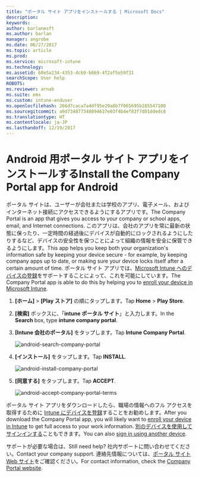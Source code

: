```yaml
---
title: "ポータル サイト アプリをインストールする | Microsoft Docs"
description: 
keywords: 
author: barlanmsft
ms.author: barlan
manager: angrobe
ms.date: 06/27/2017
ms.topic: article
ms.prod: 
ms.service: microsoft-intune
ms.technology: 
ms.assetid: 68e5a234-4353-4cb9-b869-4f2af5e59f31
searchScope: User help
ROBOTS: 
ms.reviewer: arnab
ms.suite: ems
ms.custom: intune-enduser
ms.openlocfilehash: 266d7caca7a4df95e29a8b7f065695b185547100
ms.sourcegitcommit: a9d734877340894637e03f4b4ef83f7d01ddedc8
ms.translationtype: HT
ms.contentlocale: ja-JP
ms.lasthandoff: 12/19/2017
---
```

# <a name="install-the-company-portal-app-for-android"></a><span data-ttu-id="8c392-102">Android 用ポータル サイト アプリをインストールする</span><span class="sxs-lookup"><span data-stu-id="8c392-102">Install the Company Portal app for Android</span></span>

<span data-ttu-id="8c392-103">ポータル サイトは、ユーザーが会社または学校のアプリ、電子メール、およびインターネット接続にアクセスできるようにするアプリです。</span><span class="sxs-lookup"><span data-stu-id="8c392-103">The Company Portal is an app that gives you access to your company or school apps, email, and Internet connections.</span></span> <span data-ttu-id="8c392-104">このアプリは、会社のアプリを常に最新の状態に保ったり、一定時間の経過後にデバイスが自動的にロックされるようにしたりするなど、デバイスの安全性を保つことによって組織の情報を安全に保管できるようにします。</span><span class="sxs-lookup"><span data-stu-id="8c392-104">This app helps you keep both your organization's information safe by keeping your device secure - for example, by keeping company apps up to date, or making sure your device locks itself after a certain amount of time.</span></span> <span data-ttu-id="8c392-105">ポータル サイト アプリでは、[Microsoft Intune へのデバイスの登録](what-happens-if-you-install-the-company-portal-app-and-enroll-your-device-in-intune-android.md)をサポートすることによって、これを可能にしています。</span><span class="sxs-lookup"><span data-stu-id="8c392-105">The Company Portal app is able to do this by helping you to [enroll your device in Microsoft Intune](what-happens-if-you-install-the-company-portal-app-and-enroll-your-device-in-intune-android.md).</span></span>

1.  <span data-ttu-id="8c392-106">**[ホーム]** > **[Play ストア]** の順にタップします。</span><span class="sxs-lookup"><span data-stu-id="8c392-106">Tap **Home** > **Play Store**.</span></span>

2.  <span data-ttu-id="8c392-107">**[検索]** ボックスに、「**intune ポータル サイト**」と入力します。</span><span class="sxs-lookup"><span data-stu-id="8c392-107">In the **Search** box, type **intune company portal**.</span></span>

3.  <span data-ttu-id="8c392-108">**[Intune 会社のポータル]** をタップします。</span><span class="sxs-lookup"><span data-stu-id="8c392-108">Tap **Intune Company Portal**.</span></span>

    ![android-search-company-portal](./media/and-cpinstall-1-search-cp.png)

4.  <span data-ttu-id="8c392-110">**[インストール]** をタップします。</span><span class="sxs-lookup"><span data-stu-id="8c392-110">Tap **INSTALL**.</span></span>

    ![android-install-company-portal](./media/and-cpinstall-2-install.png)

5.  <span data-ttu-id="8c392-112">**[同意する]** をタップします。</span><span class="sxs-lookup"><span data-stu-id="8c392-112">Tap **ACCEPT**.</span></span>

    ![android-accept-company-portal-terms](./media/and-cpinstall-3-cp-accept.png)

<span data-ttu-id="8c392-114">ポータル サイト アプリをダウンロードしたら、職場の情報へのフル アクセスを取得するために [Intune にデバイスを登録](enroll-your-device-in-Intune-android.md)することをお勧めします。</span><span class="sxs-lookup"><span data-stu-id="8c392-114">After you download the Company Portal app, you will likely want to [enroll your device in Intune](enroll-your-device-in-Intune-android.md) to get full access to your work information.</span></span> <span data-ttu-id="8c392-115">[別のデバイスを使用してサインインする](https://docs.microsoft.com/intune-user-help/sign-in-to-the-company-portal#signing-in-from-another-device)こともできます。</span><span class="sxs-lookup"><span data-stu-id="8c392-115">You can also [sign in using another device](https://docs.microsoft.com/intune-user-help/sign-in-to-the-company-portal#signing-in-from-another-device).</span></span>

<span data-ttu-id="8c392-116">サポートが必要な場合は、</span><span class="sxs-lookup"><span data-stu-id="8c392-116">Still need help?</span></span> <span data-ttu-id="8c392-117">社内サポートに問い合わせてください。</span><span class="sxs-lookup"><span data-stu-id="8c392-117">Contact your company support.</span></span> <span data-ttu-id="8c392-118">連絡先情報については、[ポータル サイト Web サイト](https://portal.manage.microsoft.com#HelpDeskDialog)をご確認ください。</span><span class="sxs-lookup"><span data-stu-id="8c392-118">For contact information, check the [Company Portal website](https://portal.manage.microsoft.com#HelpDeskDialog).</span></span>

